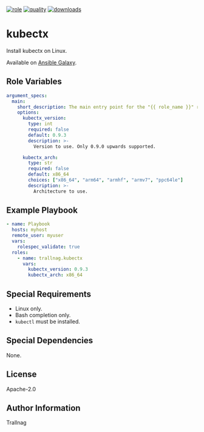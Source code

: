 [![role](https://img.shields.io/ansible/role/55230)](https://galaxy.ansible.com/trallnag/kubectx)
[![quality](https://img.shields.io/ansible/quality/55230)](https://galaxy.ansible.com/trallnag/kubectx)
[![downloads](https://img.shields.io/ansible/role/d/55230?label=downloads)](https://galaxy.ansible.com/trallnag/kubectx)

# kubectx

Install kubectx on Linux.

Available on [Ansible Galaxy](https://galaxy.ansible.com/trallnag/kubectx).

## Role Variables

```yaml
argument_specs:
  main:
    short_description: The main entry point for the "{{ role_name }}" role.
    options:
      kubectx_version:
        type: int
        required: false
        default: 0.9.3
        description: >-
          Version to use. Only 0.9.0 upwards supported.

      kubectx_arch:
        type: str
        required: false
        default: x86_64
        choices: ["x86_64", "arm64", "armhf", "armv7", "ppc64le"]
        description: >-
          Architecture to use.
```

## Example Playbook

```yaml
- name: Playbook
  hosts: myhost
  remote_user: myuser
  vars:
    rolespec_validate: true
  roles:
    - name: trallnag.kubectx
      vars:
        kubectx_version: 0.9.3
        kubectx_arch: x86_64
```

## Special Requirements

* Linux only.
* Bash completion only.
* `kubectl` must be installed.

## Special Dependencies

None.

## License

Apache-2.0

## Author Information

Trallnag

